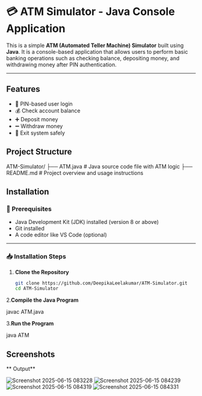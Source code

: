 

# 💳 ATM Simulator - Java Console Application

This is a simple **ATM (Automated Teller Machine) Simulator** built using **Java**. It is a console-based application that allows users to perform basic banking operations such as checking balance, depositing money, and withdrawing money after PIN authentication.

---





## Features

- 🔐 PIN-based user login
- 💰 Check account balance
- ➕ Deposit money
- ➖ Withdraw money
- 🚪 Exit system safely


## Project Structure

ATM-Simulator/
├── ATM.java # Java source code file with ATM logic
├── README.md # Project overview and usage instructions



   



## Installation

### 📌 Prerequisites
- Java Development Kit (JDK) installed (version 8 or above)
- Git installed
- A code editor like VS Code (optional)

---

### 📥 Installation Steps

1. **Clone the Repository**
   ```bash
   git clone https://github.com/DeepikaLeelakumar/ATM-Simulator.git
   cd ATM-Simulator

2.**Compile the Java Program**

javac ATM.java


3.**Run the Program**

java ATM






    
## Screenshots
** Output**

![Screenshot 2025-06-15 083228](https://github.com/user-attachments/assets/d30154df-888b-42cd-bc91-853247ea0017)
![Screenshot 2025-06-15 084239](https://github.com/user-attachments/assets/f4f3c76d-c880-41db-b9d0-974bb225d310)
![Screenshot 2025-06-15 084319](https://github.com/user-attachments/assets/2c79c4b7-2bc4-4057-9397-ec9f9d9bad77)
![Screenshot 2025-06-15 084331](https://github.com/user-attachments/assets/3aec3f32-f970-4934-894c-5ac8d8c4c4a5)


